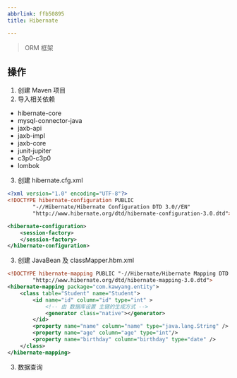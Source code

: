 ```yaml
---
abbrlink: ffb50895
title: Hibernate

---
```

> ORM 框架
<!-- more -->

## 操作

1. 创建 Maven 项目
2. 导入相关依赖

- hibernate-core
- mysql-connector-java
- jaxb-api
- jaxb-impl
- jaxb-core
- junit-jupiter
- c3p0-c3p0
- lombok

3.  创建 hibernate.cfg.xml

```xml
<?xml version="1.0" encoding="UTF-8"?>
<!DOCTYPE hibernate-configuration PUBLIC
        "-//Hibernate/Hibernate Configuration DTD 3.0//EN"
        "http://www.hibernate.org/dtd/hibernate-configuration-3.0.dtd">

<hibernate-configuration>
    <session-factory>
    </session-factory>
</hibernate-configuration>
```

3. 创建 JavaBean 及 classMapper.hbm.xml

```xml
<!DOCTYPE hibernate-mapping PUBLIC "-//Hibernate/Hibernate Mapping DTD 3.0//EN"
        "http://www.hibernate.org/dtd/hibernate-mapping-3.0.dtd">
<hibernate-mapping package="com.kawyang.entity">
    <class table="Student" name="Student">
        <id name="id" column="id" type="int" >
            <!-- 由 数据库设置 主键的生成方式 -->
            <generator class="native"></generator>
        </id>
        <property name="name" column="name" type="java.lang.String" />
        <property name="age" column="age" type="int"/>
        <property name="birthday" column="birthday" type="date" />
    </class>
</hibernate-mapping>
```



3. 数据查询

